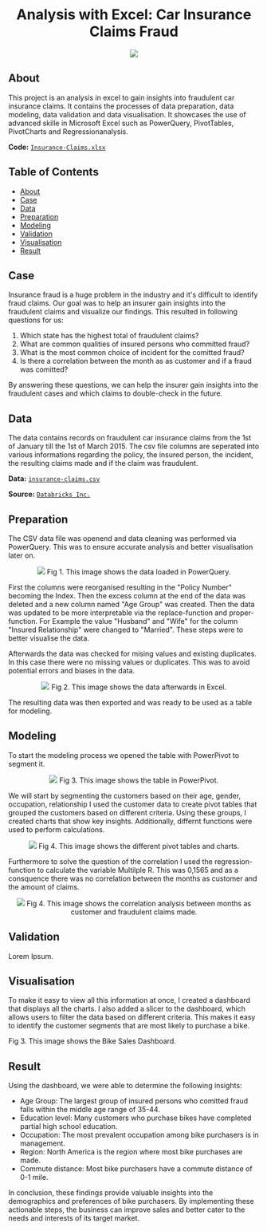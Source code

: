 <h1 align="center">Analysis with Excel: Car Insurance Claims Fraud</h1>

<p align="center">
  <img src="https://upload.wikimedia.org/wikipedia/commons/thumb/8/8d/Microsoft_Excel_Logo_%282013-2019%29.svg/192px-Microsoft_Excel_Logo_%282013-2019%29.svg.png"/>
</p>

## About

This project is an analysis in excel to gain insights into fraudulent car insurance claims. It contains the processes of data preparation, data modeling, data validation and data visualisation. It showcases the use of advanced skille in Microsoft Excel such as PowerQuery, PivotTables, PivotCharts and Regressionanalysis.

**Code:** [`Insurance-Claims.xlsx`](https://github.com/blackcrowX/Data-Analysis-Portfolio/blob/main/)

## Table of Contents
- [About](https://github.com/blackcrowX/Data-Analysis-Portfolio/blob/main/Project%20I/readme.md#about)
- [Case](https://github.com/blackcrowX/Data-Analysis-Portfolio/blob/main/Project%20I/readme.md#case)
- [Data](https://github.com/blackcrowX/Data-Analysis-Portfolio/blob/main/Project%20I/readme.md#data)
- [Preparation](https://github.com/blackcrowX/Data-Analysis-Portfolio/blob/main/Project%20I/readme.md#preparation)
- [Modeling](https://github.com/blackcrowX/Data-Analysis-Portfolio/blob/main/Project%20I/readme.md#modeling)
- [Validation](https://github.com/blackcrowX/Data-Analysis-Portfolio/blob/main/Project%20I/readme.md#validation)
- [Visualisation](https://github.com/blackcrowX/Data-Analysis-Portfolio/blob/main/Project%20I/readme.md#visualisation)
- [Result](https://github.com/blackcrowX/Data-Analysis-Portfolio/blob/main/Project%20I/readme.md#result)

## Case

Insurance fraud is a huge problem in the industry and it's difficult to identify fraud claims. Our goal was to help an insurer gain insights into the fraudulent claims and visualize our findings. This resulted in following questions for us:

1. Which state has the highest total of fraudulent claims?
2. What are common qualities of insured persons who committed fraud?
3. What is the most common choice of incident for the comitted fraud?
4. Is there a correlation between the month as as customer and if a fraud was comitted?

By answering these questions, we can help the insurer gain insights into the fraudulent cases and which claims to double-check in the future.

## Data

The data contains records on fraudulent car insurance claims from the 1st of January till the 1st of March 2015. The csv file columns are seperated into various informations regarding the policy, the insured person, the incident, the resulting claims made and if the claim was fraudulent.

**Data:** [`insurance-claims.csv`](https://github.com/blackcrowX/Data-Analysis-Portfolio/blob/main/)

**Source:** [`Databricks Inc.`](https://databricks-prod-cloudfront.cloud.databricks.com/public/4027ec902e239c93eaaa8714f173bcfc/4954928053318020/1058911316420443/167703932442645/latest.html)

## Preparation

The CSV data file was openend and data cleaning was performed via PowerQuery. This was to ensure accurate analysis and better visualisation later on.

<p align="center">
  <img src="https://i.postimg.cc/t90wXBJ8/Screenshot-3.jpg"/>
  Fig 1. This image shows the data loaded in PowerQuery.
</p>

First the columns were reorganised resulting in the "Policy Number" becoming the Index. Then the excess column at the end of the data was deleted and a new column named "Age Group" was created. Then the data was updated to be more interpretable via the replace-function and proper-function. For Example the value "Husband" and "Wife" for the column "Insured Relationship" were changed to "Married". These steps were to better visualise the data.

Afterwards the data was checked for mising values and existing duplicates. In this case there were no missing values or duplicates. This was to avoid potential errors and biases in the data.

<p align="center">
  <img src="https://i.postimg.cc/QXx9x44g/Screenshot-7.jpg"/>
  Fig 2. This image shows the data afterwards in Excel.
</p>

The resulting data was then exported and was ready to be used as a table for modeling.

## Modeling

To start the modeling process we opened the table with PowerPivot to segment it.

<p align="center">
  <img src="https://i.postimg.cc/jK2FyL1x/Screenshot-5.jpg"/>
  Fig 3. This image shows the table in PowerPivot.
</p>

We will start by segmenting the customers based on their age, gender, occupation, relationship 
I used the customer data to create pivot tables that grouped the customers based on different criteria. Using these groups, I created charts that show key insights. Additionally, differnt functions were used to perform calculations.

<p align="center">
  <img src="https://i.postimg.cc/VmZTW8Nr/Screenshot-10.jpg"/>
  Fig 4. This image shows the different pivot tables and charts.
</p>

Furthermore to solve the question of the correlation I used the regression-function to calculate the variable Multilple R. This was 0,1565 and as a consquence there was no correlation between the months as customer and the amount of claims.

<p align="center">
  <img src="https://i.postimg.cc/wqVdTzvF/Screenshot-9.jpg"/>
  Fig 4. This image shows the correlation analysis between months as customer and fraudulent claims made.
</p>

## Validation

Lorem Ipsum.

## Visualisation

To make it easy to view all this information at once, I created a dashboard that displays all the charts. I also added a slicer to the dashboard, which allows users to filter the data based on different criteria. This makes it easy to identify the customer segments that are most likely to purchase a bike.

Fig 3. This image shows the Bike Sales Dashboard.

## Result

Using the dashboard, we were able to determine the following insights:

-	Age Group: The largest group of insured persons who comitted fraud falls within the middle age range of 35-44.
-	Education level: Many customers who purchase bikes have completed partial high school education.
-	Occupation: The most prevalent occupation among bike purchasers is in management.
-	Region: North America is the region where most bike purchases are made.
-	Commute distance: Most bike purchasers have a commute distance of 0-1 mile.

In conclusion, these findings provide valuable insights into the demographics and preferences of bike purchasers. By implementing these actionable steps, the business can improve sales and better cater to the needs and interests of its target market.
